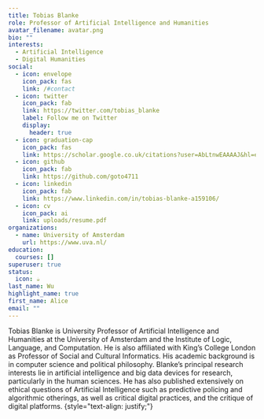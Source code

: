 ```yaml
---
title: Tobias Blanke
role: Professor of Artificial Intelligence and Humanities
avatar_filename: avatar.png
bio: ""
interests:
  - Artificial Intelligence
  - Digital Humanities
social:
  - icon: envelope
    icon_pack: fas
    link: /#contact
  - icon: twitter
    icon_pack: fab
    link: https://twitter.com/tobias_blanke
    label: Follow me on Twitter
    display:
      header: true
  - icon: graduation-cap
    icon_pack: fas
    link: https://scholar.google.co.uk/citations?user=AbLtnwEAAAAJ&hl=en
  - icon: github
    icon_pack: fab
    link: https://github.com/goto4711
  - icon: linkedin
    icon_pack: fab
    link: https://www.linkedin.com/in/tobias-blanke-a159106/
  - icon: cv
    icon_pack: ai
    link: uploads/resume.pdf
organizations:
  - name: University of Amsterdam
    url: https://www.uva.nl/
education:
  courses: []
superuser: true
status:
  icon: ☕️
last_name: Wu
highlight_name: true
first_name: Alice
email: ""
---
```

Tobias Blanke is University Professor of Artificial Intelligence and Humanities at the University of Amsterdam and the Institute of Logic, Language, and Computation. He is also affiliated with King’s College London as Professor of Social and Cultural Informatics. His academic background is in computer science and political philosophy. Blanke’s principal research interests lie in artificial intelligence and big data devices for research, particularly in the human sciences. He has also published extensively on ethical questions of Artificial Intelligence such as predictive policing and algorithmic otherings, as well as critical digital practices, and the critique of digital platforms.
{style="text-align: justify;"}